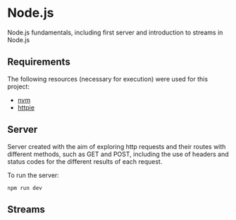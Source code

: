 # Node.js

Node.js fundamentals, including first server and introduction to streams in Node.js

## Requirements

The following resources (necessary for execution) were used for this project:
 - [nvm](https://github.com/nvm-sh/nvm)
 - [httpie](https://httpie.io/)

## Server

Server created with the aim of exploring http requests and their routes with different methods, such as GET and POST, including the use of headers and status codes for the different results of each request.

To run the server:
```
npm run dev 
```

## Streams


